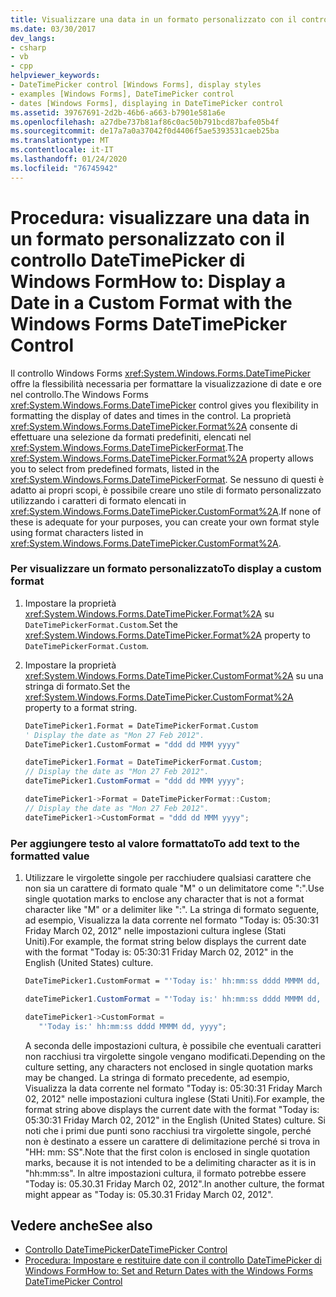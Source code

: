 ```yaml
---
title: Visualizzare una data in un formato personalizzato con il controllo DateTimePicker
ms.date: 03/30/2017
dev_langs:
- csharp
- vb
- cpp
helpviewer_keywords:
- DateTimePicker control [Windows Forms], display styles
- examples [Windows Forms], DateTimePicker control
- dates [Windows Forms], displaying in DateTimePicker control
ms.assetid: 39767691-2d2b-46b6-a663-b7901e581a6e
ms.openlocfilehash: a27dbe737b81af86c0ac50b791bcd87bafe05b4f
ms.sourcegitcommit: de17a7a0a37042f0d4406f5ae5393531caeb25ba
ms.translationtype: MT
ms.contentlocale: it-IT
ms.lasthandoff: 01/24/2020
ms.locfileid: "76745942"
---
```

# <a name="how-to-display-a-date-in-a-custom-format-with-the-windows-forms-datetimepicker-control"></a><span data-ttu-id="2fd3c-102">Procedura: visualizzare una data in un formato personalizzato con il controllo DateTimePicker di Windows Form</span><span class="sxs-lookup"><span data-stu-id="2fd3c-102">How to: Display a Date in a Custom Format with the Windows Forms DateTimePicker Control</span></span>
<span data-ttu-id="2fd3c-103">Il controllo Windows Forms <xref:System.Windows.Forms.DateTimePicker> offre la flessibilità necessaria per formattare la visualizzazione di date e ore nel controllo.</span><span class="sxs-lookup"><span data-stu-id="2fd3c-103">The Windows Forms <xref:System.Windows.Forms.DateTimePicker> control gives you flexibility in formatting the display of dates and times in the control.</span></span> <span data-ttu-id="2fd3c-104">La proprietà <xref:System.Windows.Forms.DateTimePicker.Format%2A> consente di effettuare una selezione da formati predefiniti, elencati nel <xref:System.Windows.Forms.DateTimePickerFormat>.</span><span class="sxs-lookup"><span data-stu-id="2fd3c-104">The <xref:System.Windows.Forms.DateTimePicker.Format%2A> property allows you to select from predefined formats, listed in the <xref:System.Windows.Forms.DateTimePickerFormat>.</span></span> <span data-ttu-id="2fd3c-105">Se nessuno di questi è adatto ai propri scopi, è possibile creare uno stile di formato personalizzato utilizzando i caratteri di formato elencati in <xref:System.Windows.Forms.DateTimePicker.CustomFormat%2A>.</span><span class="sxs-lookup"><span data-stu-id="2fd3c-105">If none of these is adequate for your purposes, you can create your own format style using format characters listed in <xref:System.Windows.Forms.DateTimePicker.CustomFormat%2A>.</span></span>  
  
### <a name="to-display-a-custom-format"></a><span data-ttu-id="2fd3c-106">Per visualizzare un formato personalizzato</span><span class="sxs-lookup"><span data-stu-id="2fd3c-106">To display a custom format</span></span>  
  
1. <span data-ttu-id="2fd3c-107">Impostare la proprietà <xref:System.Windows.Forms.DateTimePicker.Format%2A> su `DateTimePickerFormat.Custom`.</span><span class="sxs-lookup"><span data-stu-id="2fd3c-107">Set the <xref:System.Windows.Forms.DateTimePicker.Format%2A> property to `DateTimePickerFormat.Custom`.</span></span>  
  
2. <span data-ttu-id="2fd3c-108">Impostare la proprietà <xref:System.Windows.Forms.DateTimePicker.CustomFormat%2A> su una stringa di formato.</span><span class="sxs-lookup"><span data-stu-id="2fd3c-108">Set the <xref:System.Windows.Forms.DateTimePicker.CustomFormat%2A> property to a format string.</span></span>  
  
    ```vb  
    DateTimePicker1.Format = DateTimePickerFormat.Custom  
    ' Display the date as "Mon 27 Feb 2012".  
    DateTimePicker1.CustomFormat = "ddd dd MMM yyyy"  
    ```  
  
    ```csharp  
    dateTimePicker1.Format = DateTimePickerFormat.Custom;  
    // Display the date as "Mon 27 Feb 2012".  
    dateTimePicker1.CustomFormat = "ddd dd MMM yyyy";  
    ```  
  
    ```cpp  
    dateTimePicker1->Format = DateTimePickerFormat::Custom;  
    // Display the date as "Mon 27 Feb 2012".  
    dateTimePicker1->CustomFormat = "ddd dd MMM yyyy";  
    ```  
  
### <a name="to-add-text-to-the-formatted-value"></a><span data-ttu-id="2fd3c-109">Per aggiungere testo al valore formattato</span><span class="sxs-lookup"><span data-stu-id="2fd3c-109">To add text to the formatted value</span></span>  
  
1. <span data-ttu-id="2fd3c-110">Utilizzare le virgolette singole per racchiudere qualsiasi carattere che non sia un carattere di formato quale "M" o un delimitatore come ":".</span><span class="sxs-lookup"><span data-stu-id="2fd3c-110">Use single quotation marks to enclose any character that is not a format character like "M" or a delimiter like ":".</span></span> <span data-ttu-id="2fd3c-111">La stringa di formato seguente, ad esempio, Visualizza la data corrente nel formato "Today is: 05:30:31 Friday March 02, 2012" nelle impostazioni cultura inglese (Stati Uniti).</span><span class="sxs-lookup"><span data-stu-id="2fd3c-111">For example, the format string below displays the current date with the format "Today is: 05:30:31 Friday March 02, 2012" in the English (United States) culture.</span></span>  
  
    ```vb  
    DateTimePicker1.CustomFormat = "'Today is:' hh:mm:ss dddd MMMM dd, yyyy"  
    ```  
  
    ```csharp  
    dateTimePicker1.CustomFormat = "'Today is:' hh:mm:ss dddd MMMM dd, yyyy";  
    ```  
  
    ```cpp  
    dateTimePicker1->CustomFormat =  
       "'Today is:' hh:mm:ss dddd MMMM dd, yyyy";  
    ```  
  
     <span data-ttu-id="2fd3c-112">A seconda delle impostazioni cultura, è possibile che eventuali caratteri non racchiusi tra virgolette singole vengano modificati.</span><span class="sxs-lookup"><span data-stu-id="2fd3c-112">Depending on the culture setting, any characters not enclosed in single quotation marks may be changed.</span></span> <span data-ttu-id="2fd3c-113">La stringa di formato precedente, ad esempio, Visualizza la data corrente nel formato "Today is: 05:30:31 Friday March 02, 2012" nelle impostazioni cultura inglese (Stati Uniti).</span><span class="sxs-lookup"><span data-stu-id="2fd3c-113">For example, the format string above displays the current date with the format "Today is: 05:30:31 Friday March 02, 2012" in the English (United States) culture.</span></span> <span data-ttu-id="2fd3c-114">Si noti che i primi due punti sono racchiusi tra virgolette singole, perché non è destinato a essere un carattere di delimitazione perché si trova in "HH: mm: SS".</span><span class="sxs-lookup"><span data-stu-id="2fd3c-114">Note that the first colon is enclosed in single quotation marks, because it is not intended to be a delimiting character as it is in "hh:mm:ss".</span></span> <span data-ttu-id="2fd3c-115">In altre impostazioni cultura, il formato potrebbe essere "Today is: 05.30.31 Friday March 02, 2012".</span><span class="sxs-lookup"><span data-stu-id="2fd3c-115">In another culture, the format might appear as "Today is: 05.30.31 Friday March 02, 2012".</span></span>  
  
## <a name="see-also"></a><span data-ttu-id="2fd3c-116">Vedere anche</span><span class="sxs-lookup"><span data-stu-id="2fd3c-116">See also</span></span>

- [<span data-ttu-id="2fd3c-117">Controllo DateTimePicker</span><span class="sxs-lookup"><span data-stu-id="2fd3c-117">DateTimePicker Control</span></span>](datetimepicker-control-windows-forms.md)
- [<span data-ttu-id="2fd3c-118">Procedura: Impostare e restituire date con il controllo DateTimePicker di Windows Form</span><span class="sxs-lookup"><span data-stu-id="2fd3c-118">How to: Set and Return Dates with the Windows Forms DateTimePicker Control</span></span>](how-to-set-and-return-dates-with-the-windows-forms-datetimepicker-control.md)

